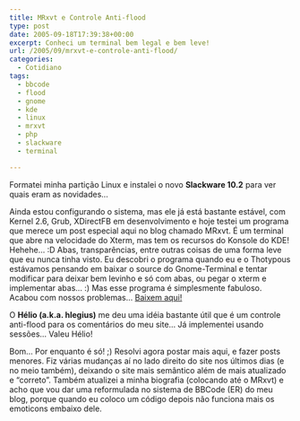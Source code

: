 ```yaml
---
title: MRxvt e Controle Anti-flood
type: post
date: 2005-09-18T17:39:38+00:00
excerpt: Conheci um terminal bem legal e bem leve!
url: /2005/09/mrxvt-e-controle-anti-flood/
categories:
  - Cotidiano
tags:
  - bbcode
  - flood
  - gnome
  - kde
  - linux
  - mrxvt
  - php
  - slackware
  - terminal

---
```

Formatei minha partição Linux e instalei o novo **Slackware 10.2** para ver quais eram as novidades…

Ainda estou configurando o sistema, mas ele já está bastante estável, com Kernel 2.6, Grub, XDirectFB em desenvolvimento e hoje testei um programa que merece um post especial aqui no blog chamado MRxvt. É um terminal que abre na velocidade do Xterm, mas tem os recursos do Konsole do KDE! Hehehe… :D Abas, transparências, entre outras coisas de uma forma leve que eu nunca tinha visto. Eu descobri o programa quando eu e o Thotypous estávamos pensando em baixar o source do Gnome-Terminal e tentar modificar para deixar bem levinho e só com abas, ou pegar o xterm e implementar abas… :) Mas esse programa é simplesmente fabuloso. Acabou com nossos problemas… [Baixem aqui!][1]

O **Hélio (a.k.a. hlegius)** me deu uma idéia bastante útil que é um controle anti-flood para os comentários do meu site… Já implementei usando sessões… Valeu Hélio!

Bom… Por enquanto é só! ;) Resolvi agora postar mais aqui, e fazer posts menores. Fiz várias mudanças aí no lado direito do site nos últimos dias (e no meio também), deixando o site mais semântico além de mais atualizado e “correto”. Também atualizei a minha biografia (colocando até o MRxvt) e acho que vou dar uma reformulada no sistema de BBCode (ER) do meu blog, porque quando eu coloco um código depois não funciona mais os emoticons embaixo dele.

 [1]: http://materm.sourceforge.net
